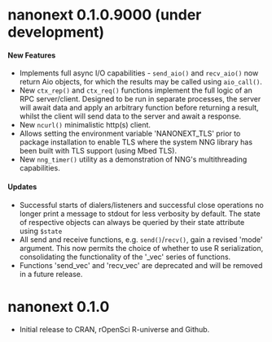 # nanonext 0.1.0.9000 (under development)

#### New Features

* Implements full async I/O capabilities - `send_aio()` and `recv_aio()` now return Aio objects, for which the results may be called using `aio_call()`.
* New `ctx_rep()` and `ctx_req()` functions implement the full logic of an RPC server/client. Designed to be run in separate processes, the server will await data and apply an arbitrary function before returning a result, whilst the client will send data to the server and await a response.
* New `ncurl()` minimalistic http(s) client.
* Allows setting the environment variable 'NANONEXT_TLS' prior to package installation to enable TLS where the system NNG library has been built with TLS support (using Mbed TLS).
* New `nng_timer()` utility as a demonstration of NNG's multithreading capabilities.

#### Updates

* Successful starts of dialers/listeners and successful close operations no longer print a message to stdout for less verbosity by default. The state of respective objects can always be queried by their state attribute using `$state`
* All send and receive functions, e.g. `send()`/`recv()`, gain a revised 'mode' argument. This now permits the choice of whether to use R serialization, consolidating the functionality of the '_vec' series of functions.
* Functions 'send_vec' and 'recv_vec' are deprecated and will be removed in a future release.

# nanonext 0.1.0

* Initial release to CRAN, rOpenSci R-universe and Github.
